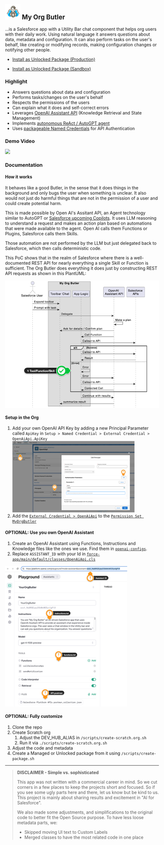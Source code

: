 ## <img src="resources/logo.png" width="50"/> My Org Butler

...is a Salesforce app with a Utility Bar chat component that helps org users with their daily work. Using natural language it answers questions about data, metadata and configuration. It can also perform tasks on the user's behalf, like creating or modifying records, making configuration changes or notifying other people.

- [Install as Unlocked Package (Production)](https://login.salesforce.com/packaging/installPackage.apexp?p0=04tVI0000002o3xYAA)

- [Install as Unlocked Package (Sandbox)](https://test.salesforce.com/packaging/installPackage.apexp?p0=04tVI0000002o3xYAA)

### Highlight

- Answers questions about data and configuration
- Performs tasks/changes on the user's behalf
- Respects the permissions of the users
- Can explain what it does and self-correct errors
- Leverages [OpenAI Assistant API](https://platform.openai.com/docs/assistants/overview) (Knowledge Retrieval and State Management)
- Implements [autonomous ReAct / AutoGPT agent](https://arxiv.org/pdf/2210.03629.pdf)
- Uses [packageable Named Credentials](/Users/rsoesemann/dev/aquivalabs-open-source/my-org-butler/force-app/main/default/namedCredentials/OpenAiApi.namedCredential-meta.xml) for API Authentication

### Demo Video

[![](http://img.youtube.com/vi/fcNnBZFvQHc/hqdefault.jpg)](https://youtu.be/fcNnBZFvQHc "")

### Documentation

#### How it works

It behaves like a good Butler, in the sense that it does things in the background and only bugs the user when something is unclear. It also would not just do harmful things that are not in the permission of a user and could create potential harm.

This is made possible by Open AI's Assitant API, an Agent technology similar to AutoGPT or [Salesforce upcoming Copilots](https://salesforce.vidyard.com/watch/rZYjTDQ956yQ8sCcE879dV). It uses LLM reasoning to understand a request and makes an action plan based on automations that were made available to the agent. Open AI calls them Functions or Plugins, Salesforce calls them Skills.

Those automation are not performed by the LLM but just delegated back to Salesforce, which then calls deterministic code.

This PoC shows that in the realm of Salesforce where there is a well-documented REST API for nearly everything a single Skill or Function is sufficient. The Org Butler does everything it does just by constructing REST API requests as shown in this PlantUML:

![](/resources/plantuml.png)

#### Setup in the Org
1. Add your own OpenAI API Key by adding a new Principal Parameter called `ApiKey` in `Setup > Named Credential > External Credential > OpenAiApi.ApiKey` <img src="resources/apikey.png" width="400" />
1. Add the [`External Credential > OpenAiApi`](force-app/main/default/externalCredentials/OpenAiApi.externalCredential-meta.xml) to the [`Permission Set MyOrgButler`](force-app/main/default/permissionsets/User.permissionset-meta.xml)

#### OPTIONAL: Use you own OpenAI Assistant
1. Create an OpenAI Assistant using Functions, Instructions and Knowledge files like the ones we use. Find them in [`openai-configs`](openai-configs).
1. Replace `ASSISTANT_ID` with your Id in [`force-app/main/default/classes/OpenAiApi.cls`](force-app/main/default/classes/MyOrgButler.cls#L3)
<img src="resources/assistant-setup.png" width="400" />

#### OPTIONAL: Fully customize

1. Clone the repo
1. Create Scratch org
    1. Adjust the DEV_HUB_ALIAS in `/scripts/create-scratch.org.sh`
    1. Run it via `./scripts/create-scratch.org.sh`
1. Adjust the code and metadata    
1. Create a Managed or Unlocked package from it using `/scripts/create-package.sh`

---
> __DISCLAIMER - Simple vs. sophisticated__
>
> This app was not written with a commercial career in mind. So we cut corners in a few places to keep the projects short and focused. So if you see some ugly parts here 
> and there, let us know but be kind to us. This project is mainly about sharing 
> results and excitement in "AI for Salesforce".
>
> We also made some adjustments, and simplifications to the original code to better 
> fit the Open Source purpose. To have less loose metadata parts, we:
>
> - Skipped moving UI text to Custom Labels
> - Merged classes to have the most related code in one place
>